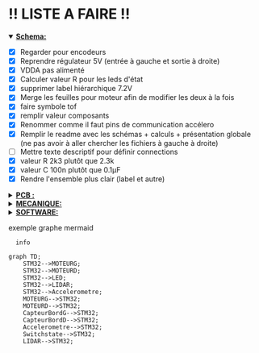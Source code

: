 # !! LISTE A FAIRE !!
<details open>
<summary> <strong><ins>Schema:</ins></strong> </summary>
	
- [x] Regarder pour encodeurs 
- [x] Reprendre régulateur 5V (entrée à gauche et sortie à droite) 
- [x] VDDA pas alimenté 
- [x] Calculer valeur R pour les leds d'état 
- [x] supprimer label hiérarchique 7.2V 
- [x] Merge les feuilles pour moteur afin de modifier les deux à la fois 
- [x] faire symbole tof 
- [x] remplir valeur composants 
- [x] Renommer comme il faut pins de communication accélero 
- [x] Remplir le readme avec les schémas + calculs + présentation globale (ne pas avoir à aller chercher les fichiers à gauche à droite)
- [ ] Mettre texte descriptif pour définir connections
- [x] valeur R 2k3 plutôt que 2.3k  
- [x] valeur C 100n plutôt que 0.1µF  
- [x] Rendre l'ensemble plus clair (label et autre) 
</details>

<details >
<summary>  <strong><ins> PCB :</ins></strong> </summary>

- [x] PCB 54mm x 57mm
- [x] 4 trou de fixation a 4mm du bord Taille M3 
- [x] Remplacer l'empreinte de l'interrupteur pour le deporter hors du PCB 
- [x] condo proche 
- [x] reverifier empreinte condo imperial 
- [x] mettre port ldidar a coté de l'alimentation 5V
- [x] orientation serio j201 
- [x] en dernier les gpio pour le routage
- [x] router en premier les signaux rapides comme oscillateur, puis connecteur j201
- [x] plan de masse unique ideal
- [x] plan alim en 3,3V
- [x] changer empreinte grosse bobine 
- [x] 7.2V refaire connection (pas le meme tag) 
- [x] interrupteur a refaire empeinte plus petite 
- [x] refaire alim en suivant doc conseillé / 3 via 
- [x] Inverser pin driver moteur +zone de connexion plutot que piste 
- [x] rapprocher pastilles de ground et alim des vias associé 
- [x] aligner les composants 
- [x] Rapprocher la partie puissance (driver moteur) 
- [x] regarder plan pour retirer les antennes 
- [x] découplage 
- [x] plan sur grosse bobine 
- [x] agrandir piste gros courant 
  Routage :
- [x] Changement règle du CI -> diamètre mini via 0.45
		       -> diamètre mini anneaux 0.075
		       -> voir avec prof pour confirmer modifs (via copié depuis   correction fiack)
- [ ] TESTER LES CONNECTIONS
      
</details open> 

<details >
<summary> <strong> <ins> MECANIQUE: </ins></strong></summary>


- [ ] designer le parchoc qui porte les capteur de bord 
- [ ] designer les support ajustable
- [ ] imprimer les pieces du robot

</details>
<details >
<summary>  <strong><ins> SOFTWARE: </ins></strong></summary>


- [ ] piloter les driver moteurs
- [ ] piloter le lidar
- [ ] recevoir les donnés du lidar et les interpréter
- [ ] recevoir les donnés de l'accelerometre
- [ ] recevoir les donnés des capteurs de bords
- [ ] realiser les comportement en odometrie
- [ ] coder les comportement de fuite/evitement
- [ ] coder les comportement de chasse/collision
</details>

exemple graphe mermaid

```mermaid
  info
```
```mermaid
graph TD;
	STM32-->MOTEURG;
	STM32-->MOTEURD;
	STM32-->LED;
	STM32-->LIDAR;
	STM32-->Accelerometre;
	MOTEURG-->STM32;
	MOTEURD-->STM32;
	CapteurBordG-->STM32;
	CapteurBordD-->STM32;
	Accelerometre-->STM32;
	Switchstate-->STM32;
	LIDAR-->STM32;
```
